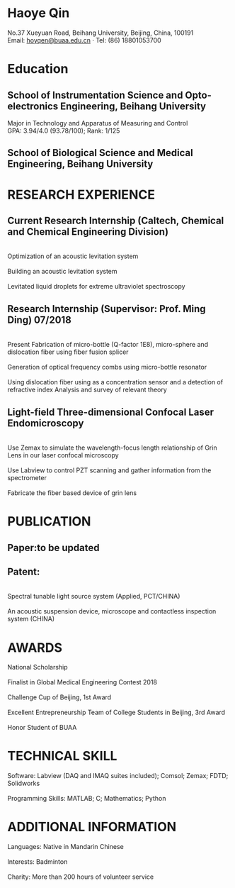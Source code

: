 # Haoye Qin
No.37 Xueyuan Road, Beihang University, Beijing, China, 100191<br> Email: hoyqen@buaa.edu.cn · Tel: (86) 18801053700
# Education
## School of Instrumentation Science and Opto- electronics Engineering, Beihang University
Major in Technology and Apparatus of Measuring and Control<br> GPA: 3.94/4.0 (93.78/100); Rank: 1/125<br>
## School of Biological Science and Medical Engineering, Beihang University  
# RESEARCH EXPERIENCE
## Current Research Internship (Caltech, Chemical and Chemical Engineering Division)
<br> Optimization of an acoustic levitation system  
<br> Building an acoustic levitation system  
<br> Levitated liquid droplets for extreme ultraviolet spectroscopy  

## Research Internship (Supervisor: Prof. Ming Ding) 07/2018
<br> Present Fabrication of micro-bottle (Q-factor 1E8), micro-sphere and dislocation fiber using fiber fusion splicer  
<br> Generation of optical frequency combs using micro-bottle resonator  
<br> Using dislocation fiber using as a concentration sensor and a detection of refractive index Analysis and survey of relevant theory  

## Light-field Three-dimensional Confocal Laser Endomicroscopy
<br> Use Zemax to simulate the wavelength-focus length relationship of Grin Lens in our laser confocal microscopy  
<br> Use Labview to control PZT scanning and gather information from the spectrometer  
<br> Fabricate the fiber based device of grin lens  

# PUBLICATION
## Paper:to be updated
## Patent:  
<br> Spectral tunable light source system (Applied, PCT/CHINA)  
<br> An acoustic suspension device, microscope and contactless inspection system (CHINA)  


# AWARDS
 National Scholarship  
<br> Finalist in Global Medical Engineering Contest 2018  
<br> Challenge Cup of Beijing, 1st Award  
<br> Excellent Entrepreneurship Team of College Students in Beijing, 3rd Award  
<br> Honor Student of BUAA  
# TECHNICAL SKILL  
 Software: Labview (DAQ and IMAQ suites included); Comsol; Zemax; FDTD; Solidworks    
<br>  Programming Skills: MATLAB; C; Mathematics; Python  

# ADDITIONAL INFORMATION
Languages: Native in Mandarin Chinese  
<br> Interests: Badminton  
<br> Charity: More than 200 hours of volunteer service  
